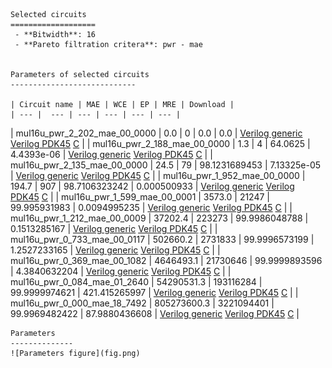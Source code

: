 
    Selected circuits
    ===================
     - **Bitwidth**: 16
     - **Pareto filtration critera**: pwr - mae
    
    
    Parameters of selected circuits
    ----------------------------
    
    | Circuit name | MAE | WCE | EP | MRE | Download |
    | --- |  --- | --- | --- | --- | --- | 
| mul16u_pwr_2_202_mae_00_0000 | 0.0 | 0 | 0.0 | 0.0 |  [Verilog generic](mul16u_pwr_2_202_mae_00_0000_gen.v) [Verilog PDK45](mul16u_pwr_2_202_mae_00_0000_pdk45.v)  [C](mul16u_pwr_2_202_mae_00_0000.c) |
| mul16u_pwr_2_188_mae_00_0000 | 1.3 | 4 | 64.0625 | 4.4393e-06 |  [Verilog generic](mul16u_pwr_2_188_mae_00_0000_gen.v) [Verilog PDK45](mul16u_pwr_2_188_mae_00_0000_pdk45.v)  [C](mul16u_pwr_2_188_mae_00_0000.c) |
| mul16u_pwr_2_135_mae_00_0000 | 24.5 | 79 | 98.1231689453 | 7.13325e-05 |  [Verilog generic](mul16u_pwr_2_135_mae_00_0000_gen.v) [Verilog PDK45](mul16u_pwr_2_135_mae_00_0000_pdk45.v)  [C](mul16u_pwr_2_135_mae_00_0000.c) |
| mul16u_pwr_1_952_mae_00_0000 | 194.7 | 907 | 98.7106323242 | 0.000500933 |  [Verilog generic](mul16u_pwr_1_952_mae_00_0000_gen.v) [Verilog PDK45](mul16u_pwr_1_952_mae_00_0000_pdk45.v)  [C](mul16u_pwr_1_952_mae_00_0000.c) |
| mul16u_pwr_1_599_mae_00_0001 | 3573.0 | 21247 | 99.995931983 | 0.0094995235 |  [Verilog generic](mul16u_pwr_1_599_mae_00_0001_gen.v) [Verilog PDK45](mul16u_pwr_1_599_mae_00_0001_pdk45.v)  [C](mul16u_pwr_1_599_mae_00_0001.c) |
| mul16u_pwr_1_212_mae_00_0009 | 37202.4 | 223273 | 99.9986048788 | 0.1513285167 |  [Verilog generic](mul16u_pwr_1_212_mae_00_0009_gen.v) [Verilog PDK45](mul16u_pwr_1_212_mae_00_0009_pdk45.v)  [C](mul16u_pwr_1_212_mae_00_0009.c) |
| mul16u_pwr_0_733_mae_00_0117 | 502660.2 | 2731833 | 99.9996573199 | 1.2527233165 |  [Verilog generic](mul16u_pwr_0_733_mae_00_0117_gen.v) [Verilog PDK45](mul16u_pwr_0_733_mae_00_0117_pdk45.v)  [C](mul16u_pwr_0_733_mae_00_0117.c) |
| mul16u_pwr_0_369_mae_00_1082 | 4646493.1 | 21730646 | 99.9999893596 | 4.3840632204 |  [Verilog generic](mul16u_pwr_0_369_mae_00_1082_gen.v) [Verilog PDK45](mul16u_pwr_0_369_mae_00_1082_pdk45.v)  [C](mul16u_pwr_0_369_mae_00_1082.c) |
| mul16u_pwr_0_084_mae_01_2640 | 54290531.3 | 193116284 | 99.9999974621 | 421.415265997 |  [Verilog generic](mul16u_pwr_0_084_mae_01_2640_gen.v) [Verilog PDK45](mul16u_pwr_0_084_mae_01_2640_pdk45.v)  [C](mul16u_pwr_0_084_mae_01_2640.c) |
| mul16u_pwr_0_000_mae_18_7492 | 805273600.3 | 3221094401 | 99.9969482422 | 87.9880436608 |  [Verilog generic](mul16u_pwr_0_000_mae_18_7492_gen.v) [Verilog PDK45](mul16u_pwr_0_000_mae_18_7492_pdk45.v)  [C](mul16u_pwr_0_000_mae_18_7492.c) |
    
    Parameters
    --------------
    ![Parameters figure](fig.png)
             